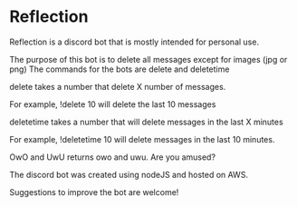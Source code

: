 # Reflection

Reflection is a discord bot that is mostly intended for personal use.


The purpose of this bot is to delete all messages except for images (jpg or png)
The commands for the bots are delete and deletetime </br>

delete takes a number that delete X number of messages.

For example, !delete 10 will delete the last 10 messages

deletetime takes a number that will delete messages in the last X minutes </br>

For example, !deletetime 10 will delete messages in the last 10 minutes.

OwO and UwU returns owo and uwu. Are you amused? 

The discord bot was created using nodeJS and hosted on AWS.

Suggestions to improve the bot are welcome! 
